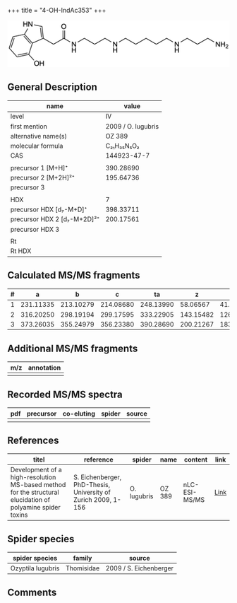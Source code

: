 +++
title = "4-OH-IndAc353"
+++

![](/img/4-OH-IndAc353.png)

## General Description

| name                        | value              |
|-----------------------------|--------------------|
| level                       | IV                 |
| first mention               | 2009 / O. lugubris |
| alternative name(s)         | OZ 389             |
| molecular formula           | C₂₁H₃₅N₅O₂         |
| CAS                         | 144923-47-7        |
|                             |                    |
| precursor 1 [M+H]⁺          | 390.28690          |
| precursor 2 [M+2H]²⁺        | 195.64736          |
| precursor 3                 |                    |
|                             |                    |
| HDX                         | 7                  |
| precursor HDX   [d₇-M+D]⁺   | 398.33711          |
| precursor HDX 2 [d₇-M+2D]²⁺ | 200.17561          |
| precursor HDX 3             |                    |
|                             |                    |
| Rt                          |                    |
| Rt HDX                      |                    |

## Calculated MS/MS fragments

| # | a         | b         | c         | ta        | z         | y         | tz        |
|---|-----------|-----------|-----------|-----------|-----------|-----------|-----------|
| 1 | 231.11335 | 213.10279 | 214.08680 | 248.13990 | 58.06567  | 41.03912  | 75.09222  |
| 2 | 316.20250 | 298.19194 | 299.17595 | 333.22905 | 143.15482 | 126.12827 | 160.18137 |
| 3 | 373.26035 | 355.24979 | 356.23380 | 390.28690 | 200.21267 | 183.18612 | 217.23922 |

## Additional MS/MS fragments

| m/z       | annotation |
|-----------|------------|
|           |            |

## Recorded MS/MS spectra

| pdf | precursor | co-eluting | spider    | source                              |
|-----|-----------|------------|-----------|-------------------------------------|
|     |           |            |           |                                     |

## References

| titel                                                                                                      | reference                                                     | spider      | name   | content       | link                                                               |
|------------------------------------------------------------------------------------------------------------|---------------------------------------------------------------|-------------|--------|---------------|--------------------------------------------------------------------|
| Development of a high-resolution MS-based method for the structural elucidation of polyamine spider toxins | S. Eichenberger, PhD-Thesis, University of Zurich 2009, 1-156 | O. lugubris | OZ 389 | nLC-ESI-MS/MS | [Link](https://www.zora.uzh.ch/id/eprint/12787/1/Eichenberger.pdf) |

## Spider species

| spider species    | family     | source                 |
|-------------------|------------|------------------------|
| Ozyptila lugubris | Thomisidae | 2009 / S. Eichenberger |

## Comments